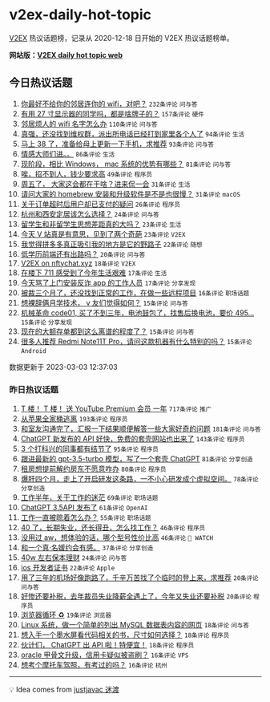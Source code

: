 # v2ex-daily-hot-topic

[V2EX](https://www.v2ex.com/) 热议话题榜，记录从 2020-12-18 日开始的 V2EX 热议话题榜单。

**网站版：[V2EX daily hot topic web](https://boojack.github.io/v2ex-daily-hot-topic-web/)**

## 今日热议话题

<!-- TODAY BEGIN -->

1. [你最好不给你的邻居连你的 wifi，对吧？](https://www.v2ex.com/t/920707) `232条评论` `问与答`
1. [有用 27 寸显示器的同学吗，都是啥牌子的？](https://www.v2ex.com/t/920719) `157条评论` `硬件`
1. [邻居烦人的 wifi 名字怎么办](https://www.v2ex.com/t/920715) `110条评论` `问与答`
1. [真强，还没找到维权群，派出所电话已经打到家里各个人了](https://www.v2ex.com/t/920746) `94条评论` `生活`
1. [马上 38 了，准备给母上更新一下手机，求推荐](https://www.v2ex.com/t/920702) `93条评论` `问与答`
1. [情感大师们进。。](https://www.v2ex.com/t/920725) `86条评论` `生活`
1. [现阶段，相比 Windows， mac 系统的优势有哪些？](https://www.v2ex.com/t/920796) `81条评论` `问与答`
1. [唉，招不到人，钱少要求高](https://www.v2ex.com/t/920862) `49条评论` `程序员`
1. [周五了， 大家这会都在干啥？进来侃一会](https://www.v2ex.com/t/920879) `31条评论` `生活`
1. [请问大家的 homebrew 安装和升级软件是不是也很慢？](https://www.v2ex.com/t/920873) `31条评论` `macOS`
1. [关于订单超时后用户却已支付的疑问](https://www.v2ex.com/t/920860) `26条评论` `程序员`
1. [杭州和西安定居该怎么选择？](https://www.v2ex.com/t/920776) `24条评论` `问与答`
1. [留学生和非留学生思想差距真的大吗？](https://www.v2ex.com/t/920806) `23条评论` `生活`
1. [今天 V 站真是有意思，见到了两个奇葩](https://www.v2ex.com/t/920737) `23条评论` `V2EX`
1. [我觉得拼多多真正吸引我的地方是它的野路子](https://www.v2ex.com/t/920750) `22条评论` `随想`
1. [低学历前端还有出路吗？](https://www.v2ex.com/t/920739) `20条评论` `问与答`
1. [V2EX on nftychat.xyz](https://www.v2ex.com/t/920829) `18条评论` `V2EX`
1. [在楼下 711 感受到了今年生活艰难](https://www.v2ex.com/t/920835) `17条评论` `生活`
1. [今天骂了上门安装反诈 app 的工作人员](https://www.v2ex.com/t/920765) `17条评论` `分享发现`
1. [被裁三个月了，还没找到正常的工作，在做一些远程项目](https://www.v2ex.com/t/920777) `16条评论` `职场话题`
1. [想裸辞俩月学技术， v 友们觉得如何？](https://www.v2ex.com/t/920917) `15条评论` `问与答`
1. [机械革命 code01, 买了不到三年，电池鼓包了，找售后换电池，要价 495...](https://www.v2ex.com/t/920818) `15条评论` `分享发现`
1. [现在的大额存单都到这么离谱的程度了？](https://www.v2ex.com/t/920792) `15条评论` `问与答`
1. [很多人推荐 Redmi Note11T Pro，请问这款机器有什么特别的吗？](https://www.v2ex.com/t/920744) `15条评论` `Android`

数据更新于 2023-03-03 12:37:03

<!-- TODAY END -->

### 昨日热议话题

<!-- YESTERDAY BEGIN -->

1. [T 楼！ T 楼！ 送 YouTube Premium 会员 一年](https://www.v2ex.com/t/920425) `717条评论` `推广`
1. [从苹果全家桶逃离](https://www.v2ex.com/t/920407) `193条评论` `程序员`
1. [和室友沟通完了，汇报一下结果顺便解答一些大家好奇的问题](https://www.v2ex.com/t/920421) `181条评论` `问与答`
1. [ChatGPT 新发布的 API 好快，免费的套壳网站也出来了](https://www.v2ex.com/t/920519) `143条评论` `程序员`
1. [3 个打科兴的同事都有结节了](https://www.v2ex.com/t/920426) `95条评论` `程序员`
1. [跟进最新的 gpt-3.5-turbo 模型，写了一个套壳 ChatGPT](https://www.v2ex.com/t/920489) `81条评论` `分享创造`
1. [租房想提前解约房东不愿意咋办](https://www.v2ex.com/t/920355) `80条评论` `程序员`
1. [爆肝四个月，走上了开启研发这条路，一不小心研发成个虚拟空间。](https://www.v2ex.com/t/920411) `78条评论` `分享创造`
1. [工作半年，关于工作的迷茫](https://www.v2ex.com/t/920361) `69条评论` `职场话题`
1. [ChatGPT 3.5API 发布了](https://www.v2ex.com/t/920333) `61条评论` `OpenAI`
1. [工作一直被晾着怎么办？](https://www.v2ex.com/t/920366) `55条评论` `职场话题`
1. [40 了，长期失业，还长得丑，怎么找工作？](https://www.v2ex.com/t/920552) `46条评论` `程序员`
1. [没用过 aw，想体验的话，哪个型号性价比高](https://www.v2ex.com/t/920340) `46条评论` ` WATCH`
1. [和一个真·名媛约会有感。](https://www.v2ex.com/t/920637) `37条评论` `分享创造`
1. [40w 左右保本理财](https://www.v2ex.com/t/920528) `24条评论` `问与答`
1. [ios 开发者证书](https://www.v2ex.com/t/920375) `22条评论` `Apple`
1. [用了三年的机场好像跑路了，千辛万苦找了个临时的登上来，求推荐](https://www.v2ex.com/t/920607) `20条评论` `问与答`
1. [好惨还要补税，去年裁员失业降薪全遇上了，今年又失业还要补税](https://www.v2ex.com/t/920390) `20条评论` `程序员`
1. [浏览器循环 ♻️](https://www.v2ex.com/t/920378) `19条评论` `浏览器`
1. [Linux 系统，做一个简单的列出 MySQL 数据表内容的网页](https://www.v2ex.com/t/920544) `18条评论` `问与答`
1. [想入手一个墨水屏看代码相关的书，尺寸如何选择？](https://www.v2ex.com/t/920493) `18条评论` `程序员`
1. [伙计们， ChatGPT 出 API 啦！特便宜！](https://www.v2ex.com/t/920381) `18条评论` `程序员`
1. [oracle 甲骨文升级，信用卡疑似被盗刷？](https://www.v2ex.com/t/920638) `16条评论` `VPS`
1. [想考个摩托车驾照，有考过的吗？](https://www.v2ex.com/t/920572) `16条评论` `杭州`

<!-- YESTERDAY END -->

---

💡 Idea comes from [justjavac 迷渡](https://github.com/justjavac/)
